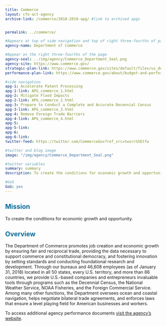 ```yaml
---
title: Commerce
layout: cfo-act-agency
archive-link: /commerce/2018-2019-apg/ #link to archived apgs


permalink: ../commerce/

#Appears at top of side navigation and top of right three-fourths of page
agency-name: Department of Commerce

#Appear on the right three-fourths of the page
agency-seal: ../img/agency/Commerce_Department_Seal.png
agency-site: https://www.commerce.gov/
strategic-plan-link: https://www.commerce.gov/sites/default/files/us_department_of_commerce_2018-2022_strategic_plan.pdf
performance-plan-link: https://www.commerce.gov/about/budget-and-performance

#side navigation
apg-1: Accelerate Patent Processing
apg-1-link: APG_commerce_1.html
apg-2: Mitigate Flood Impacts
apg-2-link: APG_commerce_2.html
apg-3: Prepare to Conduct a Complete and Accurate Decennial Census
apg-3-link: APG_commerce_3.html
apg-4: Remove Foreign Trade Barriers
apg-4-link: APG_commerce_4.html
apg-5:
apg-5-link:
apg-6:
apg-6-link:
twitter-feed: https://twitter.com/CommerceGov?ref_src=twsrc%5Etfw

#twitter and blog image
image: "/img/agency/Commerce_Department_Seal.png"

#twitter variables
summary: summary
description: To create the conditions for economic growth and opportunity by promoting job creation, fair and reciprocal trade, and supporting commerce.

#GoG
GoG: yes
---
```


<div class="usa-grid usa-graphic_list-row">
  <div class="usa-width-one-whole usa-media_block agency-page-section">
    <h2 style="color:#046b99;">Mission</h2>
    <p>To create the conditions for economic growth and opportunity.</p>
  </div>
</div>

<div class="usa-grid usa-graphic_list-row">
  <div class="usa-width-one-whole usa-media_block agency-page-section">
    <h2 style="color:#046b99;">Overview</h2>
    <p>The Department of Commerce promotes job creation and economic growth by ensuring fair and reciprocal trade, providing the data necessary to support commerce and constitutional democracy, and fostering innovation by setting standards and conducting foundational research and development. Through our bureaus and 46,608 employees (as of January 31, 2018) located in all 50 states, every U.S. territory, and more than 86 countries, we provide U.S.-based companies and entrepreneurs invaluable tools through programs such as the Decennial Census, the National Weather Service, NOAA Fisheries, and the Foreign Commercial Service. Among many other functions, the Department oversees ocean and coastal navigation, helps negotiate bilateral trade agreements, and enforces laws that ensure a level playing field for American businesses and workers.</p>
  </div>
</div>

<div class="usa-grid usa-graphic_list-row">
  <div class="usa-width-one-whole usa-media_block">
    <p>To access additional agency performance documents <a href="http://www.osec.doc.gov/bmi/budget/" target="_blank">visit the agency’s website</a>.</p>
  </div>
</div>
